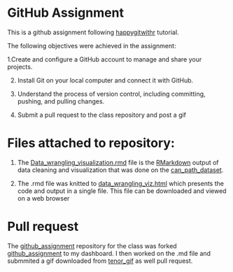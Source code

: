 # GitHub Assignment


This is a github assignment following [happygitwithr](https://happygitwithr.com/) tutorial.

The following objectives were achieved in the assignment:

1.Create and configure a GitHub account to manage and share your projects.

2. Install Git on your local computer and connect it with GitHub.

3. Understand the process of version control, including committing, pushing, and pulling changes.

4. Submit a pull request to the class repository and post a gif


# Files attached to repository:

1.  The [Data_wrangling_visualization.rmd](https://github.com/Bernard-AI4PH/git_assignment/commit/29f5bc999283701884d1b93de62878835f93c973) file is the [RMarkdown](https://rmarkdown.rstudio.com/) output of 
data cleaning and visualization that was done on the [can_path_dataset](https://canpath.ca/student-dataset/).

2. The .rmd file was knitted to [data_wrangling_viz.html](https://github.com/Bernard-AI4PH/git_assignment/commit/5cd00ba46c506f16a294d3dcf793f3a315c9e907) which presents the code and output in a single file.
This file can be downloaded and viewed on a web browser 


# Pull request 

The [github_assignment](https://github.com/walkabilly/github_assignment) repository for the class was forked [github_assignment](https://github.com/Bernard-AI4PH/github_assignment) to my dashboard. I then worked on the .md 
file and submmited a gif downloaded from [tenor_gif](https://tenor.com/en-GB/) 
as well pull request. 